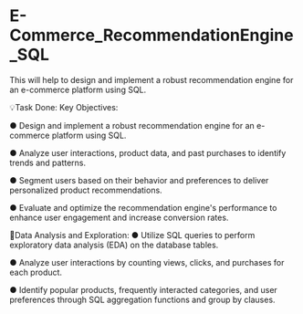 # E-Commerce_RecommendationEngine_SQL
This will help to design and implement a robust recommendation engine for an e-commerce platform using SQL.

💡Task Done:
Key Objectives:

● Design and implement a robust recommendation engine for an e-commerce platform using SQL.

● Analyze user interactions, product data, and past purchases to identify trends and patterns.

● Segment users based on their behavior and preferences to deliver personalized product recommendations.

● Evaluate and optimize the recommendation engine's performance to enhance user engagement and increase conversion rates.

🚀Data Analysis and Exploration:
● Utilize SQL queries to perform exploratory data analysis (EDA) on the database tables.

● Analyze user interactions by counting views, clicks, and purchases for each product.

● Identify popular products, frequently interacted categories, and user preferences through SQL aggregation functions and group by clauses.
